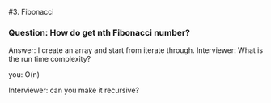 #3. Fibonacci
### Question: How do get nth Fibonacci number?

Answer: I create an array and start from iterate through.
Interviewer: What is the run time complexity?

you: O(n)

Interviewer: can you make it recursive?
